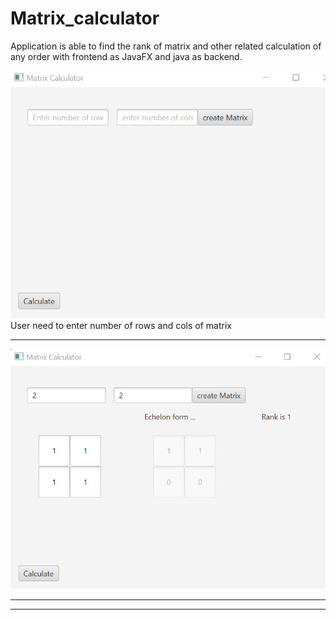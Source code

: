 # Matrix_calculator
Application is able to find the rank of matrix and other related calculation of any order with frontend as JavaFX and java as backend.

<img src="https://github.com/codeasarjun/matrix_calculator/blob/main/img/matrix_home.png"><br>
User need to enter number of rows and cols of matrix 
<hr> 

<img src="https://github.com/codeasarjun/matrix_calculator/blob/main/img/matrix_output.png"><br>
<hr> 



<hr>
